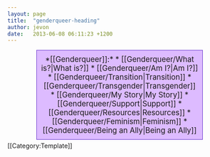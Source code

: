 ```yaml
---
layout: page
title:  "genderqueer-heading"
author: jevon
date:   2013-06-08 06:11:23 +1200
---
```


<div class="genderqueer">*[[Genderqueer]]:*
* [[Genderqueer/What is?|What is?]]
* [[Genderqueer/Am I?|Am I?]]
* [[Genderqueer/Transition|Transition]]
* [[Genderqueer/Transgender|Transgender]]
* [[Genderqueer/My Story|My Story]]
* [[Genderqueer/Support|Support]]
* [[Genderqueer/Resources|Resources]]
* [[Genderqueer/Feminism|Feminism]]
* [[Genderqueer/Being an Ally|Being an Ally]]
</div><style>.genderqueer { display: block; border: 1px solid #63c; background: #dbf; margin: 5px auto; padding: 10px; width: 70%; text-align: center; font-size: 120%; } .genderqueer ul { display: inline; list-style: none; margin: 0; padding: 0; } .genderqueer li { display: inline-block; margin: 0; padding: 0; } .genderqueer a { color: #309; text-decoration: none; } .genderqueer a:hover { color: #206; text-decoration: underline; } .genderqueer li+li:before { content: '-'; padding-left: 5px; padding-right: 8px; } .genderqueer b { padding-right: 5px; } </style>[[Category:Template]]